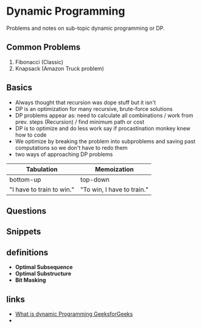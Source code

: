 # Dynamic Programming
Problems and notes on sub-topic dynamic programming or DP.

## Common Problems
1. Fibonacci (Classic)
2. Knapsack (Amazon Truck problem)

## Basics
- Always thought that recursion was dope stuff but it isn't
- DP is an optimization for many recursive, brute-force solutions
- DP problems appear as: need to calculate all combinations / work from prev. steps (Recursion) / find minimum path or cost
- DP is to optimize and do less work say if procastination monkey knew how to code
- We optimize by breaking the problem into subproblems and saving past computations so we don't have to redo them
- two ways of approaching DP problems

Tabulation | Memoization
--- | ---
bottom-up | top-down
"I have to train to win." | "To win, I have to train."


## Questions

## Snippets

## definitions
- **Optimal Subsequence**
- **Optimal Substructure**
- **Bit Masking**

## links
- [What is dynamic Programming GeeksforGeeks](https://www.geeksforgeeks.org/dynamic-programming/#concepts)
-
